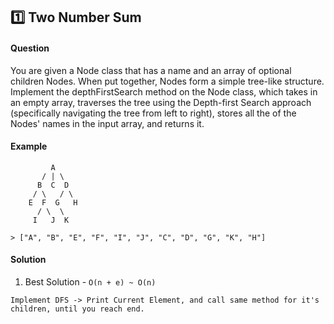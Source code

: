 ## :one: Two Number Sum

#### Question

You are given a Node class that has a name and an array of optional children Nodes. When put together, Nodes form a simple tree-like structure. Implement the depthFirstSearch method on the Node class, which takes in an empty array, traverses the tree using the Depth-first Search approach (specifically navigating the tree from left to right), stores all the of the Nodes' names in the input array, and returns it.

#### Example

```
         A
       / | \
      B  C  D
     / \   / \
    E  F  G   H
      / \  \
     I   J  K

> ["A", "B", "E", "F", "I", "J", "C", "D", "G", "K", "H"]
```

#### Solution

1. Best Solution - `O(n + e) ~ O(n)`

```
Implement DFS -> Print Current Element, and call same method for it's children, until you reach end.
```
